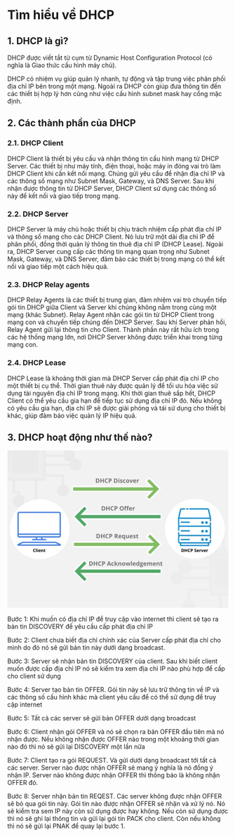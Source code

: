 # Tìm hiểu về DHCP

## 1. DHCP là gì?

DHCP được viết tắt từ cụm từ Dynamic Host Configuration Protocol (có nghĩa là Giao thức cấu hình máy chủ). 

DHCP có nhiệm vụ giúp quản lý nhanh, tự động và tập trung việc phân phối địa chỉ IP bên trong một mạng. Ngoài ra DHCP còn giúp đưa thông tin đến các thiết bị hợp lý hơn cũng như việc cấu hình subnet mask hay cổng mặc định.

## 2. Các thành phần của DHCP

### 2.1. DHCP Client

DHCP Client là thiết bị yêu cầu và nhận thông tin cấu hình mạng từ DHCP Server. Các thiết bị như máy tính, điện thoại, hoặc máy in đóng vai trò làm DHCP Client khi cần kết nối mạng. Chúng gửi yêu cầu để nhận địa chỉ IP và các thông số mạng như Subnet Mask, Gateway, và DNS Server. Sau khi nhận được thông tin từ DHCP Server, DHCP Client sử dụng các thông số này để kết nối và giao tiếp trong mạng.

### 2.2. DHCP Server

DHCP Server là máy chủ hoặc thiết bị chịu trách nhiệm cấp phát địa chỉ IP và thông số mạng cho các DHCP Client. Nó lưu trữ một dải địa chỉ IP để phân phối, đồng thời quản lý thông tin thuê địa chỉ IP (DHCP Lease). Ngoài ra, DHCP Server cung cấp các thông tin mạng quan trọng như Subnet Mask, Gateway, và DNS Server, đảm bảo các thiết bị trong mạng có thể kết nối và giao tiếp một cách hiệu quả.

### 2.3. DHCP Relay agents

DHCP Relay Agents là các thiết bị trung gian, đảm nhiệm vai trò chuyển tiếp gói tin DHCP giữa Client và Server khi chúng không nằm trong cùng một mạng (khác Subnet). Relay Agent nhận các gói tin từ DHCP Client trong mạng con và chuyển tiếp chúng đến DHCP Server. Sau khi Server phản hồi, Relay Agent gửi lại thông tin cho Client. Thành phần này rất hữu ích trong các hệ thống mạng lớn, nơi DHCP Server không được triển khai trong từng mạng con.

### 2.4. DHCP Lease

DHCP Lease là khoảng thời gian mà DHCP Server cấp phát địa chỉ IP cho một thiết bị cụ thể. Thời gian thuê này được quản lý để tối ưu hóa việc sử dụng tài nguyên địa chỉ IP trong mạng. Khi thời gian thuê sắp hết, DHCP Client có thể yêu cầu gia hạn để tiếp tục sử dụng địa chỉ IP đó. Nếu không có yêu cầu gia hạn, địa chỉ IP sẽ được giải phóng và tái sử dụng cho thiết bị khác, giúp đảm bảo việc quản lý IP hiệu quả.

## 3. DHCP hoạt động như thế nào?

![anh1](/QuyenNV/7.DHCP/images/anh1.png)

Bước 1: Khi muốn có địa chỉ IP để truy cập vào internet thì client sẽ tạo ra bản tin DISCOVERY để yêu cầu cấp phát địa chỉ IP

Bước 2: Client chưa biết địa chỉ chính xác của Server cấp phát địa chỉ cho mình do đó nó sẽ gửi bản tin này dưới dạng broadcast.

Bước 3: Server sẽ nhận bản tin DISCOVERY của client. Sau khi biết client muốn được cấp địa chỉ IP nó sẽ kiểm tra xem địa chỉ IP nào phù hợp để cấp cho client sử dụng

Bước 4: Server tạo bản tin OFFER. Gói tin này sẽ lưu trữ thông tin về IP và các thông số cấu hình khác mà client yêu cầu để có thể sử dụng để truy cập internet

Bước 5: Tất cả các server sẽ gửi bản OFFER dưới dạng broadcast

Bước 6: Client nhận gói OFFER và nó sẽ chọn ra bản OFFER đầu tiên mà nó nhận được. Nếu không nhận được OFFER nào trong một khoảng thời gian nào đó thì nó sẽ gửi lại DISCOVERY một lần nữa

Bước 7: Client tạo ra gói REQUEST. Và gửi dưới dạng broadcast tới tất cả các server. Server nào được nhận OFFER sẽ mang ý nghĩa là nó đồng ý nhận IP. Server nào không được nhận OFFER thì thông báo là không nhận OFFER đó.

Bước 8: Server nhận bản tin REQEST. Các server không được nhận OFFER sẽ bỏ qua gói tin này. Gói tin nào được nhận OFFER sẽ nhận và xử lý nó. Nó sẽ kiểm tra sem IP này còn sử dụng được hay không. Nếu còn sử dụng được thì nó sẽ ghi lại thông tin và gửi lại gói tin PACK cho client. Còn nếu không thì nó sẽ gửi lại PNAK để quay lại bước 1.